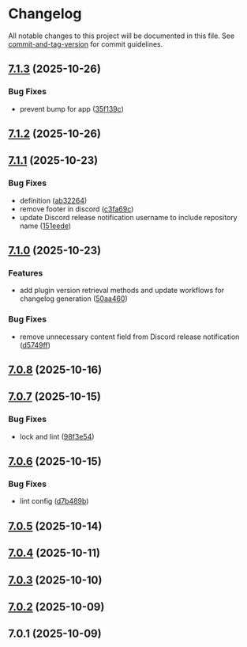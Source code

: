 # Changelog

All notable changes to this project will be documented in this file. See [commit-and-tag-version](https://github.com/absolute-version/commit-and-tag-version) for commit guidelines.

## [7.1.3](https://github.com/Cap-go/capacitor-sim/compare/7.1.2...7.1.3) (2025-10-26)


### Bug Fixes

* prevent bump for app ([35f139c](https://github.com/Cap-go/capacitor-sim/commit/35f139c24a759bfdf5e22fd1f760a8942092ff09))

## [7.1.2](https://github.com/Cap-go/capacitor-sim/compare/7.1.1...7.1.2) (2025-10-26)

## [7.1.1](https://github.com/Cap-go/capacitor-sim/compare/7.1.0...7.1.1) (2025-10-23)


### Bug Fixes

* definition ([ab32264](https://github.com/Cap-go/capacitor-sim/commit/ab322640dbf02a6b77270ef5f9b97dc9b00e3d95))
* remove footer in discord ([c3fa69c](https://github.com/Cap-go/capacitor-sim/commit/c3fa69cc064f62c34eb5e316c770f759aed9a486))
* update Discord release notification username to include repository name ([151eede](https://github.com/Cap-go/capacitor-sim/commit/151eedee82fbe88c4b1dc57ed5b8e51218f1db9f))

## [7.1.0](https://github.com/Cap-go/capacitor-sim/compare/7.0.8...7.1.0) (2025-10-23)


### Features

* add plugin version retrieval methods and update workflows for changelog generation ([50aa460](https://github.com/Cap-go/capacitor-sim/commit/50aa46083118097976a13a7fffac8dacb68f59ee))


### Bug Fixes

* remove unnecessary content field from Discord release notification ([d5749ff](https://github.com/Cap-go/capacitor-sim/commit/d5749ff8e001976e587f1bb55423a358b9cfab6b))

## [7.0.8](https://github.com/Cap-go/capacitor-sim/compare/7.0.7...7.0.8) (2025-10-16)

## [7.0.7](https://github.com/Cap-go/capacitor-sim/compare/7.0.6...7.0.7) (2025-10-15)


### Bug Fixes

* lock and lint ([98f3e54](https://github.com/Cap-go/capacitor-sim/commit/98f3e5443df70b72a6c343909ef991e5c3cb037c))

## [7.0.6](https://github.com/Cap-go/capacitor-sim/compare/7.0.5...7.0.6) (2025-10-15)


### Bug Fixes

* lint config ([d7b489b](https://github.com/Cap-go/capacitor-sim/commit/d7b489b34b9cb75fb53114ef3241114bbcd8d39c))

## [7.0.5](https://github.com/Cap-go/capacitor-sim/compare/7.0.4...7.0.5) (2025-10-14)

## [7.0.4](https://github.com/Cap-go/capacitor-sim/compare/7.0.3...7.0.4) (2025-10-11)

## [7.0.3](https://github.com/Cap-go/capacitor-sim/compare/7.0.2...7.0.3) (2025-10-10)

## [7.0.2](https://github.com/Cap-go/capacitor-sim/compare/7.0.1...7.0.2) (2025-10-09)

## 7.0.1 (2025-10-09)
